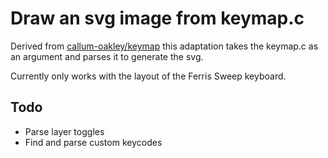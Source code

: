# Draw an svg image from keymap.c
Derived from [callum-oakley/keymap](https://github.com/callum-oakley/keymap) this adaptation takes the keymap.c as an argument and parses it to generate the svg.

Currently only works with the layout of the Ferris Sweep keyboard.

## Todo
* Parse layer toggles
* Find and parse custom keycodes